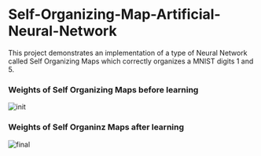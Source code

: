 # Self-Organizing-Map-Artificial-Neural-Network
This project demonstrates an implementation of a type of Neural Network called Self Organizing Maps which correctly organizes a MNIST digits 1 and 5.


###                   Weights of Self Organizing Maps before learning

![init](https://user-images.githubusercontent.com/25164326/34077633-8b47a1e8-e2d6-11e7-9bb6-0dab9191c845.png)


###                   Weights of Self Organinz Maps after learning 

![final](https://user-images.githubusercontent.com/25164326/34077634-8e32ade4-e2d6-11e7-9e12-684070786d19.png)
